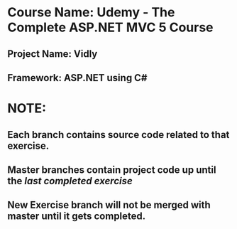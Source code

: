 # Course Name: Udemy - The Complete ASP.NET MVC 5 Course
## Project Name: Vidly
## Framework: ASP.NET using C#

# NOTE:
## Each branch contains source code related to that exercise.
## Master branches contain project code up until the **_last completed exercise_**
## New Exercise branch will not be merged with master until it gets completed.
